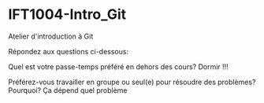 # IFT1004-Intro_Git
Atelier d'introduction à Git

Répondez aux questions ci-dessous:

Quel est votre passe-temps préféré en dehors des cours? Dormir !!!

Préférez-vous travailler en groupe ou seul(e) pour résoudre des problèmes? Pourquoi? Ça dépend quel problème
